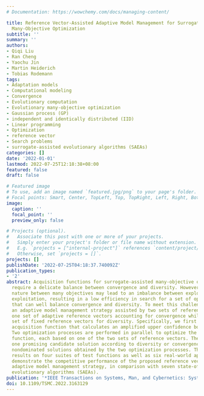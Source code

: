 ```yaml
---
# Documentation: https://wowchemy.com/docs/managing-content/

title: Reference Vector-Assisted Adaptive Model Management for Surrogate-Assisted
  Many-Objective Optimization
subtitle: ''
summary: ''
authors:
- Qiqi Liu
- Ran Cheng
- Yaochu Jin
- Martin Heiderich
- Tobias Rodemann
tags:
- Adaptation models
- Computational modeling
- Convergence
- Evolutionary computation
- Evolutionary many-objective optimization
- Gaussian process (GP)
- independent and identically distributed (IID)
- Linear programming
- Optimization
- reference vector
- Search problems
- surrogate-assisted evolutionary algorithms (SAEAs)
categories: []
date: '2022-01-01'
lastmod: 2022-07-25T12:18:38+08:00
featured: false
draft: false

# Featured image
# To use, add an image named `featured.jpg/png` to your page's folder.
# Focal points: Smart, Center, TopLeft, Top, TopRight, Left, Right, BottomLeft, Bottom, BottomRight.
image:
  caption: ''
  focal_point: ''
  preview_only: false

# Projects (optional).
#   Associate this post with one or more of your projects.
#   Simply enter your project's folder or file name without extension.
#   E.g. `projects = ["internal-project"]` references `content/project/deep-learning/index.md`.
#   Otherwise, set `projects = []`.
projects: []
publishDate: '2022-07-25T04:18:37.740092Z'
publication_types:
- '2'
abstract: Acquisition functions for surrogate-assisted many-objective optimization
  require a delicate balance between convergence and diversity. However, the conflicting
  nature between many objectives may lead to an imbalance between exploration and
  exploitation, resulting in a low efficiency in search for a set of optimal solutions
  that can well balance convergence and diversity. To meet this challenge, we propose
  an adaptive model management strategy assisted by two sets of reference vectors,
  one set of adaptive reference vectors accounting for convergence while the other
  set of fixed reference vectors for diversity. Specifically, we first propose a new
  acquisition function that calculates an amplified upper confidence bound (AUCB).
  Two optimization processes are performed in parallel to optimize the acquisition
  function, each based on one of the two sets of reference vectors. Then, we select
  one promising candidate solution according to diversity or convergence from the
  nondominated solutions obtained by the two optimization processes. The experimental
  results on four suites of test functions as well as six real-world application problems
  demonstrate the competitive performance of the proposed reference vector-assisted
  adaptive model management strategy, in comparison with seven state-of-the-art surrogate-assisted
  evolutionary algorithms (SAEAs).
publication: '*IEEE Transactions on Systems, Man, and Cybernetics: Systems*'
doi: 10.1109/TSMC.2022.3163129
---
```

